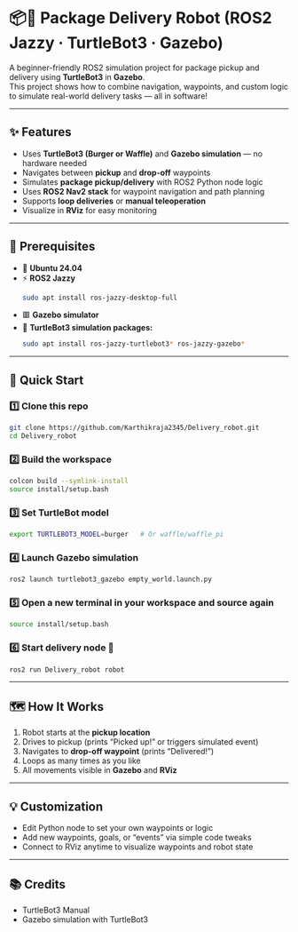 # 📦🤖 Package Delivery Robot (ROS2 Jazzy · TurtleBot3 · Gazebo)

A beginner-friendly ROS2 simulation project for package pickup and delivery using **TurtleBot3** in **Gazebo**.  
This project shows how to combine navigation, waypoints, and custom logic to simulate real-world delivery tasks — all in software!

---

## ✨ Features
- Uses **TurtleBot3 (Burger or Waffle)** and **Gazebo simulation** — no hardware needed  
- Navigates between **pickup** and **drop-off** waypoints  
- Simulates **package pickup/delivery** with ROS2 Python node logic  
- Uses **ROS2 Nav2 stack** for waypoint navigation and path planning  
- Supports **loop deliveries** or **manual teleoperation**  
- Visualize in **RViz** for easy monitoring  

---

## 📝 Prerequisites
- 🐧 **Ubuntu 24.04**
- ⚡ **ROS2 Jazzy**
  ```bash
  sudo apt install ros-jazzy-desktop-full
  ```
- 🟥 **Gazebo simulator**
- 🤖 **TurtleBot3 simulation packages:**
  ```bash
  sudo apt install ros-jazzy-turtlebot3* ros-jazzy-gazebo*
  ```

---

## 🚦 Quick Start

### 1️⃣ Clone this repo
```bash
git clone https://github.com/Karthikraja2345/Delivery_robot.git
cd Delivery_robot
```

### 2️⃣ Build the workspace
```bash
colcon build --symlink-install
source install/setup.bash
```

### 3️⃣ Set TurtleBot model
```bash
export TURTLEBOT3_MODEL=burger   # Or waffle/waffle_pi
```

### 4️⃣ Launch Gazebo simulation
```bash
ros2 launch turtlebot3_gazebo empty_world.launch.py
```

### 5️⃣ Open a new terminal in your workspace and source again
```bash
source install/setup.bash
```

### 6️⃣ Start delivery node 🚚
```bash
ros2 run Delivery_robot robot
```

---

## 🗺️ How It Works
1. Robot starts at the **pickup location**
2. Drives to pickup (prints “Picked up!” or triggers simulated event)
3. Navigates to **drop-off waypoint** (prints “Delivered!”)
4. Loops as many times as you like
5. All movements visible in **Gazebo** and **RViz**

---

## 💡 Customization
- Edit Python node to set your own waypoints or logic  
- Add new waypoints, goals, or “events” via simple code tweaks  
- Connect to RViz anytime to visualize waypoints and robot state  

---

## 📚 Credits
- TurtleBot3 Manual  
- Gazebo simulation with TurtleBot3  
